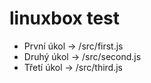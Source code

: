 # linuxbox test

- První úkol -> /src/first.js
- Druhý úkol -> /src/second.js
- Třetí úkol -> /src/third.js
